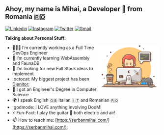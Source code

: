 ## Ahoy, my name is Mihai, a Developer 🚀 from Romania 🇷🇴

[![Linkedin](https://img.shields.io/badge/-LinkedIn-blue?style=flat&logo=Linkedin&logoColor=white)](https://www.linkedin.com/in/mihai-ciprian-șerban)
[![Instagram](https://img.shields.io/badge/-Instagram-c13584?style=flat&labelColor=c13584&logo=instagram&logoColor=white)](https://www.instagram.com/_mihai.serban_)
[![Twitter](https://img.shields.io/badge/-Twitter-1DA1F2?style=flat&logo=Twitter&logoColor=white)](https://twitter.com/MihaaaiSerban)
[![Gmail](https://img.shields.io/badge/-Gmail-c14438?style=flat&logo=Gmail&logoColor=white)](mailto:mihai.ciprian.serban@gmail.com)

<!-- Talking about you -->
**Talking about Personal Stuff:**

<!-- Any image aligned to the right. Beware the width -->
<img width="40%" align="right" alt="Github" src="https://github.com/serban-mihai/serban-mihai/raw/master/myself.png" />

- 👨🏽‍💻 I’m currently working as a Full Time DevOps Engineer
- 🌱 I’m currently learning WebAssembly and FaunaDB
- 🤔 I’m looking for new Full Stack ideas to implement
- :octocat: My biggest project has been [Djenitor](https://serbanmihai.com/quests/djenitor);
- 📖 I got an Engineer's Degree in Computer Science
- 🌍 I speak English 🇬🇧 Italian 🇮🇹 and Romanian 🇷🇴
- :godmode: I LOVE anything involving DooM!
- ⚡️ Fun-Fact: I play the guitar 🎸 both electric and air!
- 📫 How to reach me: [https://serbanmihai.com/](https://serbanmihai.com/);
